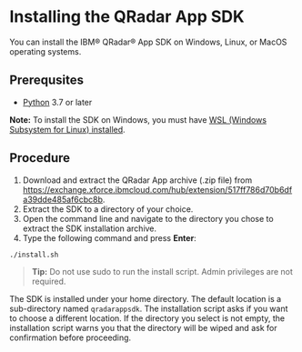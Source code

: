 # Installing the QRadar App SDK

You can install the IBM® QRadar® App SDK on Windows, Linux, or MacOS operating systems.

## Prerequsites

- [Python](https://www.python.org/downloads/) 3.7 or later

**Note:** To install the SDK on Windows, you must have [WSL (Windows Subsystem for Linux)
installed](https://docs.microsoft.com/en-us/windows/wsl/install-win10).

## Procedure

1. Download and extract the QRadar App archive (.zip file) from
<https://exchange.xforce.ibmcloud.com/hub/extension/517ff786d70b6dfa39dde485af6cbc8b>.
2. Extract the SDK to a directory of your choice.
3. Open the command line and navigate to the directory you chose to extract the SDK installation archive.
4. Type the following command and press **Enter**:

```bash
./install.sh
```

> **Tip:** Do not use sudo to run the install script. Admin privileges are not required.

The SDK is installed under your home directory. The default location is a sub-directory named `qradarappsdk`. The
installation script asks if you want to choose a different location. If the directory you select is not empty, the installation
script warns you that the directory will be wiped and ask for confirmation before proceeding.
